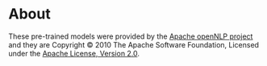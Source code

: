 # About

These pre-trained models were provided by the [Apache openNLP project](http://opennlp.sourceforge.net/models-1.5/) and they are Copyright © 2010 The Apache Software Foundation, Licensed under the [Apache License, Version 2.0](http://www.apache.org/licenses/LICENSE-2.0).
